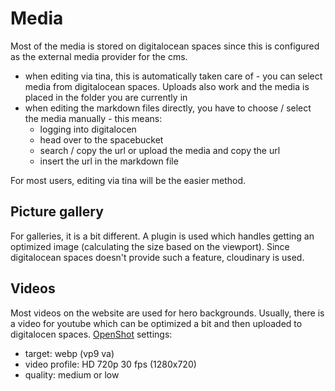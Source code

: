 # Media

Most of the media is stored on digitalocean spaces since this is configured as
the external media provider for the cms.

- when editing via tina, this is automatically taken care of - you can select
  media from digitalocean spaces. Uploads also work and the media is placed in 
  the folder you are currently in
- when editing the markdown files directly, you have to choose / select the 
  media manually - this means:
  - logging into digitalocen
  - head over to the spacebucket
  - search / copy the url or upload the media and copy the url
  - insert the url in the markdown file

For most users, editing via tina will be the easier method.

## Picture gallery

For galleries, it is a bit different. A plugin is used which handles getting 
an optimized image (calculating the size based on the viewport). Since 
digitalocean spaces doesn't provide such a feature, cloudinary is used.

## Videos

Most videos on the website are used for hero backgrounds. Usually, there is a 
video for youtube which can be optimized a bit and then uploaded to digitalocen
spaces. [OpenShot](https://www.openshot.org/) settings:

- target: webp (vp9 va)
- video profile: HD 720p 30 fps (1280x720)
- quality: medium or low
